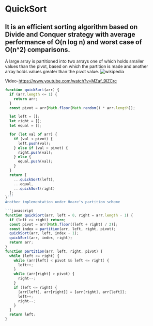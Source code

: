 # QuickSort

## It is an efficient sorting algorithm based on Divide and Conquer strategy with average performance of O(n log n) and worst case of O(n^2) comparisons.

A large array is partitioned into two arrays one of which holds smaller values than the pivot, based on which the partition is made and another array holds values greater than the pivot value.
![wikipedia](https://upload.wikimedia.org/wikipedia/commons/6/6a/Sorting_quicksort_anim.gif)

Video-https://www.youtube.com/watch?v=MZaf_9IZCrc

````javascript
function quickSort(arr) {
  if (arr.length <= 1) {
    return arr;
  }
  const pivot = arr[Math.floor(Math.random() * arr.length)];

  let left = [];
  let right = [];
  let equal = [];

  for (let val of arr) {
    if (val < pivot) {
      left.push(val);
    } else if (val > pivot) {
      right.push(val);
    } else {
      equal.push(val);
    }
  }
  return [
    ...quickSort(left),
    ...equal,
    ...quickSort(right)
  ];
}```
Another implementation under Hoare's partition scheme

```javascript
function quickSort(arr, left = 0, right = arr.length - 1) {
  if (left >= right) return;
  const pivot = arr[Math.floor((left + right) / 2)];
  const index = partition(arr, left, right, pivot);
  quickSort(arr, left, index - 1);
  quickSort(arr, index, right);
  return arr;
}
function partition(arr, left, right, pivot) {
  while (left <= right) {
    while (arr[left] < pivot && left <= right) {
      left++;
    }
    while (arr[right] > pivot) {
      right--;
    }
    if (left <= right) {
      [arr[left], arr[right]] = [arr[right], arr[left]];
      left++;
      right--;
    }
  }
  return left;
}

````
